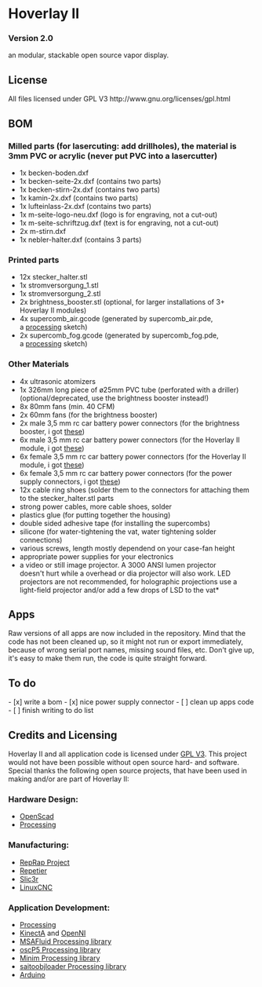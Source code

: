 Hoverlay II
=================

<h3>Version 2.0</h3>
an modular, stackable open source vapor display.

<h2>License</h2>
All files licensed under GPL V3 http://www.gnu.org/licenses/gpl.html

<h2>BOM</h2>

<h3>Milled parts (for lasercuting: add drillholes), the material is 3mm PVC or acrylic (never put PVC into a lasercutter)</h3>
<ul>
	<li>1x becken-boden.dxf</li>
	<li>1x becken-seite-2x.dxf (contains two parts)</li>
	<li>1x becken-stirn-2x.dxf (contains two parts)</li>
	<li>1x kamin-2x.dxf (contains two parts)</li>
	<li>1x lufteinlass-2x.dxf (contains two parts)</li>
	<li>1x m-seite-logo-neu.dxf (logo is for engraving, not a cut-out)</li>
	<li>1x m-seite-schriftzug.dxf (text is for engraving, not a cut-out)</li>
	<li>2x m-stirn.dxf</li>
	<li>1x nebler-halter.dxf (contains 3 parts)</li>
</ul>

<h3>Printed parts</h3>
<ul>
	<li>12x stecker_halter.stl</li>
	<li>1x stromversorgung_1.stl</li>
	<li>1x stromversorgung_2.stl</li>
	<li>2x brightness_booster.stl (optional, for larger installations of 3+ Hoverlay II modules)</li>
	<li>4x supercomb_air.gcode (generated by supercomb_air.pde, a <a href="http://processing.org" target="_blank">processing</a> sketch)</li>
	<li>2x supercomb_fog.gcode (generated by supercomb_fog.pde, a <a href="http://processing.org" target="_blank">processing</a> sketch)</li>
</ul>

<h3>Other Materials</h3>
<ul>
	<li>4x ultrasonic atomizers</li>
	<li>1x 326mm long piece of ø25mm PVC tube (perforated with a driller) (optional/deprecated, use the brightness booster instead!)</li>
	<li>8x 80mm fans (min. 40 CFM)</li>
	<li>2x 60mm fans (for the brightness booster)</li>
	<li>2x male 3,5 mm rc car battery power connectors (for the brightness booster, i got <a href="http://www.pollin.de/shop/dt/Mzc4OTcxOTk-/Fundgrube/Modellbau/Goldkontakt_Steckerset_3_5_mm_5_Paare.html" target="_blank">these</a>)</li>
	<li>6x male 3,5 mm rc car battery power connectors (for the Hoverlay II module, i got <a href="http://www.pollin.de/shop/dt/Mzc4OTcxOTk-/Fundgrube/Modellbau/Goldkontakt_Steckerset_3_5_mm_5_Paare.html" target="_blank">these</a>)</li>
	<li>6x female 3,5 mm rc car battery power connectors (for the Hoverlay II module, i got <a href="http://www.pollin.de/shop/dt/Mzc4OTcxOTk-/Fundgrube/Modellbau/Goldkontakt_Steckerset_3_5_mm_5_Paare.html" target="_blank">these</a>)</li>
	<li>6x female 3,5 mm rc car battery power connectors (for the power supply connectors, i got <a href="http://www.pollin.de/shop/dt/Mzc4OTcxOTk-/Fundgrube/Modellbau/Goldkontakt_Steckerset_3_5_mm_5_Paare.html" target="_blank">these</a>)</li>
	<li>12x cable ring shoes (solder them to the connectors for attaching them to the stecker_halter.stl parts</li>
	<li>strong power cables, more cable shoes, solder</li>
	<li>plastics glue (for putting together the housing)</li>
	<li>double sided adhesive tape (for installing the supercombs)</li>
	<li>silicone (for water-tightening the vat, water tightening solder connections)</li>
	<li>various screws, length mostly dependend on your case-fan height</li>
	<li>appropriate power supplies for your electronics</li>
	<li>a video or still image projector. A 3000 ANSI lumen projector doesn't hurt while a overhead or dia projector will also work. LED projectors are not recommended, for holographic projections use a light-field projector and/or add a few drops of LSD to the vat*</li>
</ul>

<h2>Apps</h2>
Raw versions of all apps are now included in the repository. Mind that the code has not been cleaned up, so it might not run or export immediately, because of wrong serial port names, missing sound files, etc. Don't give up, it's easy to make them run, the code is quite straight forward.

<h2>To do</h2>
- [x] write a bom
- [x] nice power supply connector
- [ ] clean up apps code
- [ ] finish writing to do list

<h2>Credits and Licensing</h2>
Hoverlay II and all application code is licensed under <a href="http://www.gnu.org/licenses/gpl.html" target="_blank">GPL V3</a>. This project would not have
been possible without open source hard- and software. Special thanks the following open source projects, that have been used in making and/or are part of Hoverlay II:

<h3>Hardware Design:</h3>
<ul>
	<li><a href="http://www.openscad.org" target="_blank">OpenScad</a></li>
	<li><a href="http://www.processing.org" target="_blank">Processing</a></li>
</ul>
<h3>Manufacturing:</h3>
<ul>
	<li><a href="http://www.reprap.org" target="_blank">RepRap Project</a></li>
	<li><a href="http://www.repetier.com" target="_blank">Repetier</a></li>
	<li><a href="http://www.slic3r.org" target="_blank">Slic3r</a></li>
	<li><a href="http://linuxcnc.org" target="_blank">LinuxCNC</a></li>
</ul>

<h3>Application Development:</h3>
<ul>
	<li><a href="http://processing.org" target="_blank">Processing</a></li>
	<li><a href="http://kinecta.mihoo.de" target="_blank">KinectA</a> and <a href="https://github.com/OpenNI/OpenNI" target="_blank">OpenNI</a></li>
	<li><a href="https://github.com/memo/p5-MSAFluid" target="_blank">MSAFluid Processing library</a></li>
	<li><a href="http://www.sojamo.de/libraries/oscP5/" target="_blank">oscP5 Processing library</a></li>
	<li><a href="http://code.compartmental.net/tools/minim/" target="_blank">Minim Processing library</a></li>
	<li><a href="https://code.google.com/p/saitoobjloader/" target="_blank">saitoobjloader Processing library</a></li>
	<li><a href="http://arduino.cc/" target="_blank">Arduino</a></li>
</ul>

